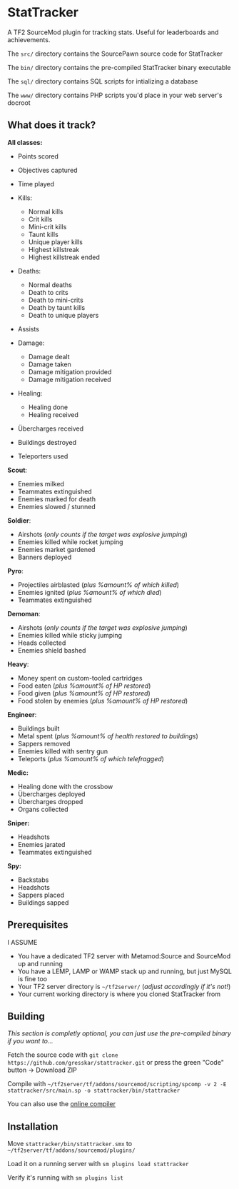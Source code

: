# StatTracker

A TF2 SourceMod plugin for tracking stats. Useful for leaderboards and achievements.

The `src/` directory contains the SourcePawn source code for StatTracker

The `bin/` directory contains the pre-compiled StatTracker binary executable

The `sql/` directory contains SQL scripts for intializing a database

The `www/` directory contains PHP scripts you'd place in your web server's docroot

## What does it track?

**All classes:**
- Points scored
- Objectives captured
- Time played

- Kills:
  - Normal kills
  - Crit kills
  - Mini-crit kills
  - Taunt kills
  - Unique player kills
  - Highest killstreak
  - Highest killstreak ended
- Deaths:
  - Normal deaths
  - Death to crits
  - Death to mini-crits
  - Death by taunt kills
  - Death to unique players
- Assists
- Damage:
  - Damage dealt
  - Damage taken
  - Damage mitigation provided
  - Damage mitigation received
- Healing:
  - Healing done
  - Healing received
- Übercharges received
- Buildings destroyed
- Teleporters used

**Scout**:
- Enemies milked
- Teammates extinguished
- Enemies marked for death
- Enemies slowed / stunned

**Soldier**:
- Airshots (*only counts if the target was explosive jumping*)
- Enemies killed while rocket jumping
- Enemies market gardened
- Banners deployed

**Pyro**:
- Projectiles airblasted (*plus %amount% of which killed*)
- Enemies ignited (*plus %amount% of which died*)
- Teammates extinguished

**Demoman**:
- Airshots (*only counts if the target was explosive jumping*)
- Enemies killed while sticky jumping
- Heads collected
- Enemies shield bashed

**Heavy**:
- Money spent on custom-tooled cartridges
- Food eaten (*plus %amount% of HP restored*)
- Food given (*plus %amount% of HP restored*)
- Food stolen by enemies (*plus %amount% of HP restored*)

**Engineer**:
- Buildings built
- Metal spent (*plus %amount% of health restored to buildings*)
- Sappers removed
- Enemies killed with sentry gun
- Teleports (*plus %amount% of which telefragged*)

**Medic:**
- Healing done with the crossbow
- Übercharges deployed
- Übercharges dropped
- Organs collected

**Sniper:**
- Headshots
- Enemies jarated
- Teammates extinguished

**Spy:**
- Backstabs
- Headshots
- Sappers placed
- Buildings sapped

## Prerequisites

I ASSUME

- You have a dedicated TF2 server with Metamod:Source and SourceMod up and running
- You have a LEMP, LAMP or WAMP stack up and running, but just MySQL is fine too
- Your TF2 server directory is `~/tf2server/` (*adjust accordingly if it's not!*)
- Your current working directory is where you cloned StatTracker from

## Building

*This section is completly optional, you can just use the pre-compiled binary if you want to...*

Fetch the source code with `git clone https://github.com/gresskar/stattracker.git` or press the green "Code" button -> Download ZIP

Compile with `~/tf2server/tf/addons/sourcemod/scripting/spcomp -v 2 -E stattracker/src/main.sp -o stattracker/bin/stattracker`

You can also use the [online compiler](https://www.sourcemod.net/compiler.php)

## Installation

Move `stattracker/bin/stattracker.smx` to `~/tf2server/tf/addons/sourcemod/plugins/`

Load it on a running server with `sm plugins load stattracker`

Verify it's running with `sm plugins list`
